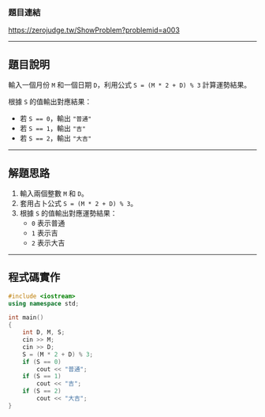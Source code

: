 ### 題目連結  
https://zerojudge.tw/ShowProblem?problemid=a003

---

## 題目說明  

輸入一個月份 `M` 和一個日期 `D`，利用公式 `S = (M * 2 + D) % 3` 計算運勢結果。

根據 `S` 的值輸出對應結果：
- 若 `S == 0`，輸出 `"普通"`
- 若 `S == 1`，輸出 `"吉"`
- 若 `S == 2`，輸出 `"大吉"`

---

## 解題思路  

1. 輸入兩個整數 `M` 和 `D`。
2. 套用占卜公式 `S = (M * 2 + D) % 3`。
3. 根據 `S` 的值輸出對應運勢結果：
   - `0` 表示普通
   - `1` 表示吉
   - `2` 表示大吉

---

## 程式碼實作  

```cpp
#include <iostream>
using namespace std;

int main()
{
    int D, M, S;
    cin >> M;
    cin >> D;
    S = (M * 2 + D) % 3;
    if (S == 0)
        cout << "普通";
    if (S == 1)
        cout << "吉";
    if (S == 2)
        cout << "大吉";
}
